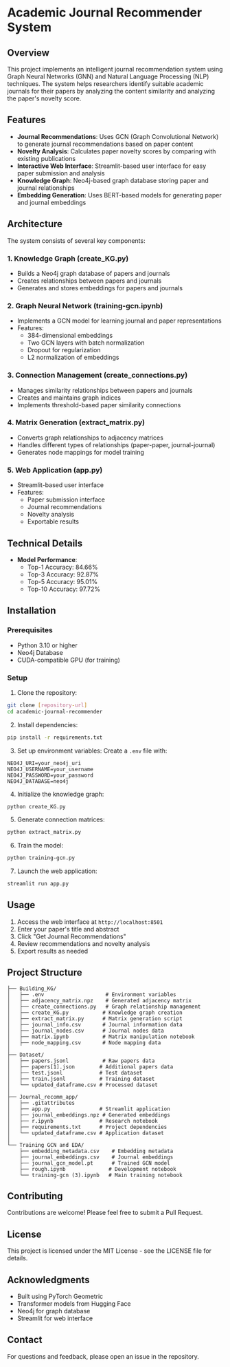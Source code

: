 # Academic Journal Recommender System

## Overview
This project implements an intelligent journal recommendation system using Graph Neural Networks (GNN) and Natural Language Processing (NLP) techniques. The system helps researchers identify suitable academic journals for their papers by analyzing the content similarity and analyzing the paper's novelty score.

## Features
- **Journal Recommendations**: Uses GCN (Graph Convolutional Network) to generate journal recommendations based on paper content
- **Novelty Analysis**: Calculates paper novelty scores by comparing with existing publications
- **Interactive Web Interface**: Streamlit-based user interface for easy paper submission and analysis
- **Knowledge Graph**: Neo4j-based graph database storing paper and journal relationships
- **Embedding Generation**: Uses BERT-based models for generating paper and journal embeddings

## Architecture
The system consists of several key components:

### 1. Knowledge Graph (create_KG.py)
- Builds a Neo4j graph database of papers and journals
- Creates relationships between papers and journals
- Generates and stores embeddings for papers and journals

### 2. Graph Neural Network (training-gcn.ipynb)
- Implements a GCN model for learning journal and paper representations
- Features:
  - 384-dimensional embeddings
  - Two GCN layers with batch normalization
  - Dropout for regularization
  - L2 normalization of embeddings

### 3. Connection Management (create_connections.py)
- Manages similarity relationships between papers and journals
- Creates and maintains graph indices
- Implements threshold-based paper similarity connections

### 4. Matrix Generation (extract_matrix.py)
- Converts graph relationships to adjacency matrices
- Handles different types of relationships (paper-paper, journal-journal)
- Generates node mappings for model training

### 5. Web Application (app.py)
- Streamlit-based user interface
- Features:
  - Paper submission interface
  - Journal recommendations
  - Novelty analysis
  - Exportable results

## Technical Details
- **Model Performance**:
  - Top-1 Accuracy: 84.66%
  - Top-3 Accuracy: 92.87%
  - Top-5 Accuracy: 95.01%
  - Top-10 Accuracy: 97.72%

## Installation

### Prerequisites
- Python 3.10 or higher
- Neo4j Database
- CUDA-compatible GPU (for training)

### Setup
1. Clone the repository:
```bash
git clone [repository-url]
cd academic-journal-recommender
```

2. Install dependencies:
```bash
pip install -r requirements.txt
```

3. Set up environment variables:
Create a `.env` file with:
```
NEO4J_URI=your_neo4j_uri
NEO4J_USERNAME=your_username
NEO4J_PASSWORD=your_password
NEO4J_DATABASE=neo4j
```

4. Initialize the knowledge graph:
```bash
python create_KG.py
```

5. Generate connection matrices:
```bash
python extract_matrix.py
```

6. Train the model:
```bash
python training-gcn.py
```

7. Launch the web application:
```bash
streamlit run app.py
```

## Usage
1. Access the web interface at `http://localhost:8501`
2. Enter your paper's title and abstract
3. Click "Get Journal Recommendations"
4. Review recommendations and novelty analysis
5. Export results as needed

## Project Structure
```
├── Building_KG/
│   ├── .env                    # Environment variables
│   ├── adjacency_matrix.npz    # Generated adjacency matrix
│   ├── create_connections.py   # Graph relationship management
│   ├── create_KG.py           # Knowledge graph creation
│   ├── extract_matrix.py      # Matrix generation script
│   ├── journal_info.csv       # Journal information data
│   ├── journal_nodes.csv      # Journal nodes data
│   ├── matrix.ipynb           # Matrix manipulation notebook
│   ├── node_mapping.csv       # Node mapping data
│
├── Dataset/
│   ├── papers.jsonl           # Raw papers data
│   ├── papers[1].json        # Additional papers data
│   ├── test.jsonl            # Test dataset
│   ├── train.jsonl           # Training dataset
│   └── updated_dataframe.csv # Processed dataset
│
├── Journal_recomm_app/
│   ├── .gitattributes
│   ├── app.py                # Streamlit application
│   ├── journal_embeddings.npz # Generated embeddings
│   ├── r.ipynb               # Research notebook
│   ├── requirements.txt      # Project dependencies
│   └── updated_dataframe.csv # Application dataset
│
└── Training GCN and EDA/
    ├── embedding_metadata.csv    # Embedding metadata
    ├── journal_embeddings.csv    # Journal embeddings
    ├── journal_gcn_model.pt      # Trained GCN model
    ├── rough.ipynb              # Development notebook
    └── training-gcn (3).ipynb   # Main training notebook
```

## Contributing
Contributions are welcome! Please feel free to submit a Pull Request.

## License
This project is licensed under the MIT License - see the LICENSE file for details.

## Acknowledgments
- Built using PyTorch Geometric
- Transformer models from Hugging Face
- Neo4j for graph database
- Streamlit for web interface

## Contact
For questions and feedback, please open an issue in the repository.
